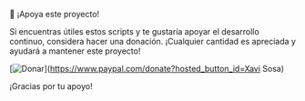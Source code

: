 💖 ¡Apoya este proyecto!

Si encuentras útiles estos scripts y te gustaría apoyar el desarrollo continuo, considera hacer una donación. ¡Cualquier cantidad es apreciada y ayudará a mantener este proyecto!

[![Donar](https://img.shields.io/badge/Donar-PayPal-blue)](https://www.paypal.com/donate?hosted_button_id=Xavi Sosa)

¡Gracias por tu apoyo!
